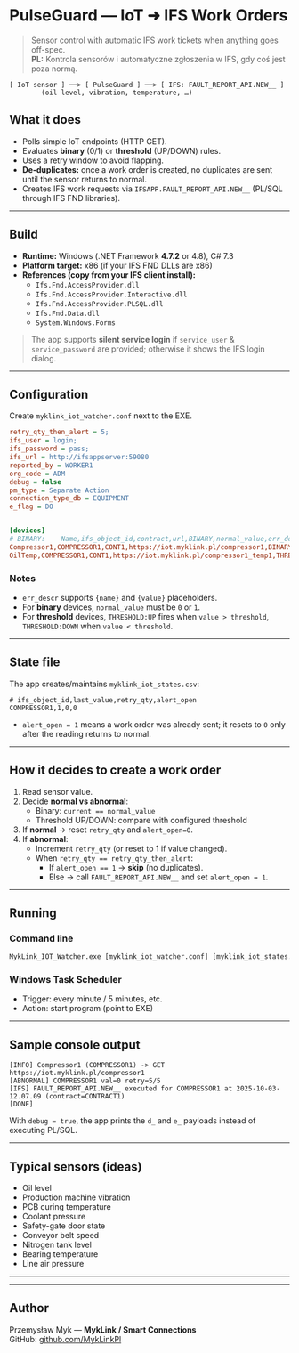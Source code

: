 # PulseGuard — IoT ➜ IFS Work Orders

> Sensor control with automatic IFS work tickets when anything goes off-spec.  
> **PL:** Kontrola sensorów i automatyczne zgłoszenia w IFS, gdy coś jest poza normą.

```
[ IoT sensor ] ──> [ PulseGuard ] ──> [ IFS: FAULT_REPORT_API.NEW__ ]
        (oil level, vibration, temperature, …)
```

## What it does
- Polls simple IoT endpoints (HTTP GET).
- Evaluates **binary** (0/1) or **threshold** (UP/DOWN) rules.
- Uses a retry window to avoid flapping.
- **De-duplicates:** once a work order is created, no duplicates are sent until the sensor returns to normal.
- Creates IFS work requests via `IFSAPP.FAULT_REPORT_API.NEW__` (PL/SQL through IFS FND libraries).

---

## Build

- **Runtime:** Windows (.NET Framework **4.7.2** or 4.8), C# 7.3
- **Platform target:** x86 (if your IFS FND DLLs are x86)
- **References (copy from your IFS client install):**
  - `Ifs.Fnd.AccessProvider.dll`
  - `Ifs.Fnd.AccessProvider.Interactive.dll`
  - `Ifs.Fnd.AccessProvider.PLSQL.dll`
  - `Ifs.Fnd.Data.dll`
  - `System.Windows.Forms`

> The app supports **silent service login** if `service_user` & `service_password` are provided; otherwise it shows the IFS login dialog.

---

## Configuration

Create `myklink_iot_watcher.conf` next to the EXE.

```ini
retry_qty_then_alert = 5;
ifs_user = login;
ifs_password = pass;
ifs_url = http://ifsappserver:59080
reported_by = WORKER1
org_code = ADM
debug = false
pm_type = Separate Action
connection_type_db = EQUIPMENT
e_flag = DO


[devices]
# BINARY:    Name,ifs_object_id,contract,url,BINARY,normal_value,err_descr
Compressor1,COMPRESSOR1,CONT1,https://iot.myklink.pl/compressor1,BINARY,1,"URGENT! Oil level too low. Please refill"
OilTemp,COMPRESSOR1,CONT1,https://iot.myklink.pl/compressor1_temp1,THRESHOLD:UP,60.0,"{name}: temperature high = {value}"
```

### Notes
- `err_descr` supports `{name}` and `{value}` placeholders.
- For **binary** devices, `normal_value` must be `0` or `1`.
- For **threshold** devices, `THRESHOLD:UP` fires when `value > threshold`, `THRESHOLD:DOWN` when `value < threshold`.

---

## State file

The app creates/maintains `myklink_iot_states.csv`:

```csv
# ifs_object_id,last_value,retry_qty,alert_open
COMPRESSOR1,1,0,0
```

- `alert_open = 1` means a work order was already sent; it resets to `0` only after the reading returns to normal.

---

## How it decides to create a work order

1. Read sensor value.
2. Decide **normal vs abnormal**:
   - Binary: `current == normal_value`
   - Threshold UP/DOWN: compare with configured threshold
3. If **normal** → reset `retry_qty` and `alert_open=0`.
4. If **abnormal**:
   - Increment `retry_qty` (or reset to 1 if value changed).
   - When `retry_qty == retry_qty_then_alert`:
     - If `alert_open == 1` → **skip** (no duplicates).
     - Else → call `FAULT_REPORT_API.NEW__` and set `alert_open = 1`.

---

## Running

### Command line
```bat
MykLink_IOT_Watcher.exe [myklink_iot_watcher.conf] [myklink_iot_states.csv]
```

### Windows Task Scheduler
- Trigger: every minute / 5 minutes, etc.
- Action: start program (point to EXE)

---

## Sample console output

```
[INFO] Compressor1 (COMPRESSOR1) -> GET https://iot.myklink.pl/compressor1
[ABNORMAL] COMPRESSOR1 val=0 retry=5/5
[IFS] FAULT_REPORT_API.NEW__ executed for COMPRESSOR1 at 2025-10-03-12.07.09 (contract=CONTRACT1)
[DONE]
```

With `debug = true`, the app prints the `d_` and `e_` payloads instead of executing PL/SQL.

---



## Typical sensors (ideas)

- Oil level
- Production machine vibration
- PCB curing temperature
- Coolant pressure
- Safety-gate door state
- Conveyor belt speed
- Nitrogen tank level
- Bearing temperature
- Line air pressure

---

---

## Author

Przemysław Myk — **MykLink / Smart Connections**  
GitHub: [github.com/MykLinkPl](https://github.com/MykLinkPl)
